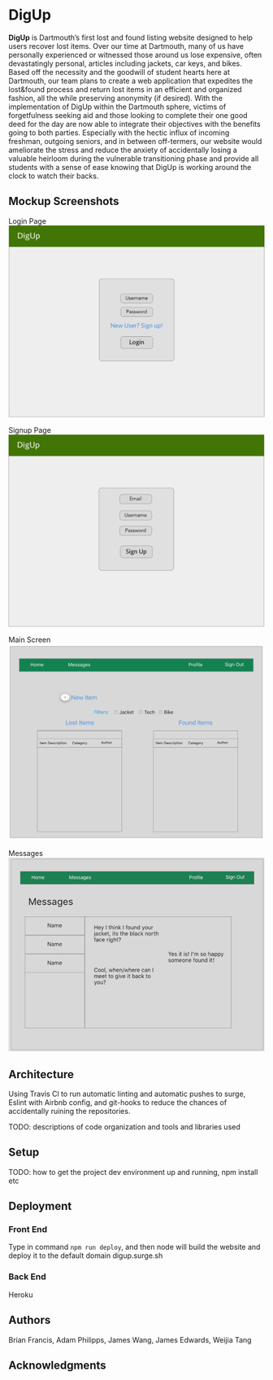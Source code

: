 # DigUp

**DigUp** is Dartmouth’s first lost and found listing website designed to help users recover lost items. Over our time at Dartmouth, many of us have personally experienced or witnessed those around us lose expensive, often devastatingly personal, articles including jackets, car keys, and bikes. Based off the necessity and the goodwill of student hearts here at Dartmouth, our team plans to create a web application that expedites the lost&found process and return lost items in an efficient and organized fashion, all the while preserving anonymity (if desired). With the implementation of DigUp within the Dartmouth sphere, victims of forgetfulness seeking aid and those looking to complete their one good deed for the day are now able to integrate their objectives with the benefits going to both parties. Especially with the hectic influx of incoming freshman, outgoing seniors, and in between off-termers, our website would ameliorate the stress and reduce the anxiety of accidentally losing a valuable heirloom during the vulnerable transitioning phase and provide all students with a sense of ease knowing that DigUp is working around the clock to watch their backs.

## Mockup Screenshots

Login Page
![Login Page](/img/login.png?raw=true "Login Page")

Signup Page
![Signup Page](/img/signup.png?raw=true "Signup Page")

Main Screen
![main screen](/img/mainScreen.png)

Messages
![messages](/img/messages.png)

## Architecture
Using Travis Cl to run automatic linting and automatic pushes to surge, Eslint with Airbnb config, and git-hooks to reduce the chances of accidentally ruining the repositories.


TODO:  descriptions of code organization and tools and libraries used

## Setup

TODO: how to get the project dev environment up and running, npm install etc

## Deployment

### Front End

Type in command `npm run deploy`, and then node will build the website and deploy it to
the default domain digup.surge.sh

### Back End

Heroku 

## Authors

Brian Francis, Adam Philipps, James Wang, James Edwards, Weijia Tang

## Acknowledgments
